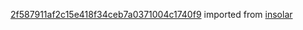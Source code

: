 [2f587911af2c15e418f34ceb7a0371004c1740f9](https://github.com/insolar/insolar/commit/2f587911af2c15e418f34ceb7a0371004c1740f9) imported from [insolar](https://github.com/insolar/insolar)
